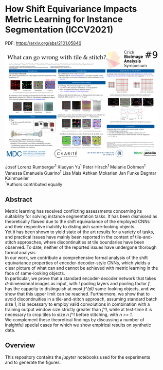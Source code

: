 # How Shift Equivariance Impacts Metric Learning for Instance Segmentation (ICCV2021)

PDF: https://arxiv.org/abs/2101.05846

![Poster illustrating the problem and how to fix it](./poster.png "What can go wrong with tile&stitch")

Josef Lorenz Rumberger<sup>1</sup>
Xiaoyan Yu<sup>1</sup>
Peter Hirsch<sup>1</sup>
Melanie Dohmen<sup>1</sup>
Vanessa Emanuela Guarino<sup>1</sup>
Lisa Mais
Ashkan Mokarian
Jan Funke
Dagmar Kainmueller  
<sup>1</sup>Authors contributed equally</br>

## Abstract

Metric learning has received conflicting assessments concerning its suitability for solving instance segmentation tasks. It has been dismissed as theoretically flawed due to the shift equivariance of the employed CNNs and their respective inability to distinguish same-looking objects.  
Yet it has been shown to yield state of the art results for a variety of tasks, and practical issues have mainly been reported in the context of tile-and-stitch approaches, where discontinuities at tile boundaries have been observed. To date, neither of the reported issues have undergone thorough formal analysis.  
In our work, we contribute a comprehensive formal analysis of the shift equivariance properties of encoder-decoder-style CNNs, which yields a clear picture of what can and cannot be achieved with metric learning in the face of same-looking objects.  
In particular, we prove that a standard encoder-decoder network that takes *d*-dimensional images as input, with *l* pooling layers and pooling factor *f*, has the capacity to distinguish at most *f^(dl)* same-looking objects, and we show that this upper limit can be reached.
Furthermore, we show that to avoid discontinuities in a tile-and-stitch approach, assuming standard batch size 1, it is necessary to employ valid convolutions in combination with a training output window size strictly greater than *f^l*, while at test-time it is necessary to crop tiles to size *n f^l* before stitching, with *n >= 1*.  
We complement these theoretical findings by discussing a number of insightful special cases for which we show empirical results on synthetic data.


## Overview

This repository contains the *jupyter* notebooks used for the experiments and to generate the figures.
